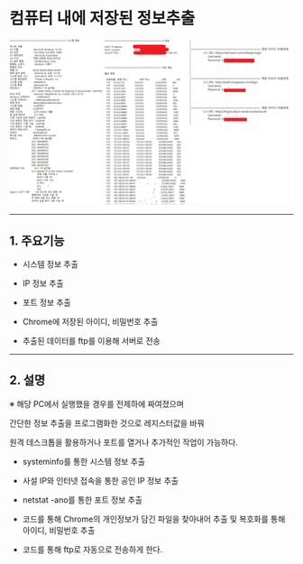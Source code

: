 # 컴퓨터 내에 저장된 정보추출
![com](./com.png)

***
## 1. 주요기능
- 시스템 정보 추출

- IP 정보 추출

- 포트 정보 추출

- Chrome에 저장된 아이디, 비밀번호 추출

- 추출된 데이터를 ftp를 이용해 서버로 전송

***
## 2. 설명
※ 해당 PC에서 실행했을 경우를 전제하에 짜여졌으며

   간단한 정보 추출을 프로그램화한 것으로 레지스터값을 바꿔
   
   원격 데스크톱을 활용하거나 포트를 열거나 추가적인 작업이 가능하다.
   
- systeminfo를 통한 시스템 정보 추출

- 사설 IP와 인터넷 접속을 통한 공인 IP 정보 추출

- netstat -ano를 통한 포트 정보 추출

- 코드를 통해 Chrome의 개인정보가 담긴 파일을 찾아내어 추출 및 복호화를 통해 아이디, 비밀번호 추출

- 코드를 통해 ftp로 자동으로 전송하게 한다.
